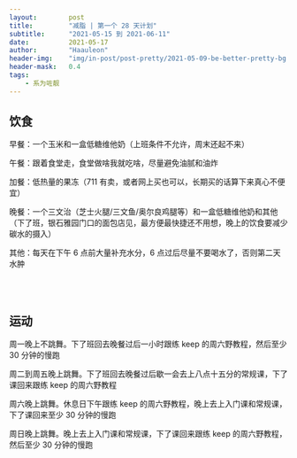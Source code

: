 ```yaml
---
layout:        post
title:         "减脂 | 第一个 28 天计划"
subtitle:      "2021-05-15 到 2021-06-11"
date:          2021-05-17
author:        "Haauleon"
header-img:    "img/in-post/post-pretty/2021-05-09-be-better-pretty-bg.jpg"
header-mask:   0.4
tags:
    - 系为咗靓
---
```


## 饮食
早餐：一个玉米和一盒低糖维他奶（上班条件不允许，周末还起不来）            

午餐：跟着食堂走，食堂做啥我就吃啥，尽量避免油腻和油炸              

加餐：低热量的果冻（711 有卖，或者网上买也可以，长期买的话算下来真心不便宜）            

晚餐：一个三文治（芝士火腿/三文鱼/奥尔良鸡腿等）和一盒低糖维他奶和其他（下了班，银石雅园门口的面包店见，最方便最快捷还不用想，晚上的饮食要减少碳水的摄入）          

其他：每天在下午 6 点前大量补充水分，6 点过后尽量不要喝水了，否则第二天水肿

<br><br>

## 运动
周一晚上不跳舞。下了班回去晚餐过后一小时跟练 keep 的周六野教程，然后至少 30 分钟的慢跑              

周二到周五晚上跳舞。下了班回去晚餐过后歇一会去上八点十五分的常规课，下了课回来跟练 keep 的周六野教程               

周六晚上跳舞。休息日下午跟练 keep 的周六野教程，晚上去上入门课和常规课，下了课回来至少 30 分钟的慢跑        

周日晚上跳舞。晚上去上入门课和常规课，下了课回来跟练 keep 的周六野教程，然后至少 30 分钟的慢跑